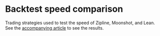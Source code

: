 # Backtest speed comparison

Trading strategies used to test the speed of Zipline, Moonshot, and Lean. See the [accompanying article](https://www.quantrocket.com/blog/backtest-speed-comparison/) to see the results.
